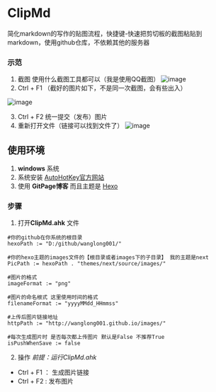 ﻿# ClipMd
简化markdown的写作的贴图流程，快捷键-快速把剪切板的截图粘贴到markdown，使用github仓库，不依赖其他的服务器


### 示范

1. 截图 使用什么截图工具都可以（我是使用QQ截图）
![image](http://wanglong001.github.io/images/20170416_160039.png)
2. Ctrl + F1 （截好的图片如下，不是同一次截图，会有些出入）

![image](http://wanglong001.github.io/images/20170416_160308.png)

3. Ctrl + F2 统一提交（发布）图片
4. 重新打开文件（链接可以找到文件了）
![image](http://wanglong001.github.io/images/20170416_160524.png)

## 使用环境

 1. **windows** 系统
 2. 系统安装  [AutoHotKey官方网站][1]
 3. 使用 **GitPage博客** 而且主题是 [Hexo][2]
 
### 步骤
 
 1. 打开**ClipMd.ahk** 文件
 
```
#你的github在你系统的根目录
hexoPath := "D:/github/wanglong001/"

#你的hexo主题的images文件的【根目录或者images下的子目录】 我的主题是next
PicPath := hexoPath . "themes/next/source/images/" 

#图片的格式
imageFormat := "png"

#图片的命名根式 这里使用时间的格式
filenameFormat := "yyyyMMdd_HHmmss"

#上传后图片链接地址
httpPath := "http://wanglong001.github.io/images/"

#每次生成图片时 是否每次都上传图片 默认是False 不推荐True 
isPushWhenSave := false
```

 2. 操作
*前提：运行ClipMd.ahk*
 - Ctrl + F1 ： 生成图片链接
 - Ctrl + F2 : 发布图片



 
  [1]: https://autohotkey.com/
  [2]: https://hexo.io/